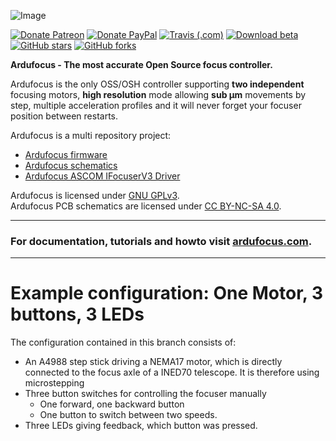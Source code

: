 ![Image](https://ardufocus.com/assets/images/layout/logo-github.png)

[![Donate Patreon](https://img.shields.io/badge/Donate-Patreon-blue.svg?style=for-the-badge)](https://www.patreon.com/join/jbrazio?)
[![Donate PayPal](https://img.shields.io/badge/Donate-Paypal-blue.svg?style=for-the-badge)](https://www.paypal.com/cgi-bin/webscr?cmd=_s-xclick&hosted_button_id=D5XZ7QFLP8LXE)
[![Travis (.com)](https://img.shields.io/travis/com/jbrazio/ardufocus.svg?style=for-the-badge)](https://travis-ci.com/jbrazio/ardufocus)
[![Download beta](https://img.shields.io/github/release-pre/jbrazio/ardufocus.svg?style=for-the-badge)](https://github.com/jbrazio/ardufocus/archive/master.zip)
[![GitHub stars](https://img.shields.io/github/stars/jbrazio/ardufocus.svg?style=for-the-badge)](https://github.com/jbrazio/ardufocus/stargazers)
[![GitHub forks](https://img.shields.io/github/forks/jbrazio/ardufocus.svg?style=for-the-badge)](https://github.com/jbrazio/ardufocus/network)

**Ardufocus - The most accurate Open Source focus controller.**

Ardufocus is the only OSS/OSH controller supporting **two independent** focusing motors, **high resolution**
mode allowing **sub μm** movements by step, multiple acceleration profiles and it will never forget your
focuser position between restarts.

Ardufocus is a multi repository project:
- [Ardufocus firmware](https://github.com/jbrazio/ardufocus)
- [Ardufocus schematics](https://github.com/jbrazio/ardufocus-schematics)
- [Ardufocus ASCOM IFocuserV3 Driver](https://github.com/jbrazio/ardufocus-ascom)

Ardufocus is licensed under [GNU GPLv3](https://www.gnu.org/licenses/gpl-3.0.en.html). <br />
Ardufocus PCB schematics are licensed under [CC BY-NC-SA 4.0](https://creativecommons.org/licenses/by-nc-sa/4.0/).

----

### For documentation, tutorials and howto visit [ardufocus.com](https://ardufocus.com).

----

# Example configuration: One Motor, 3 buttons, 3 LEDs

The configuration contained in this branch consists of:
 * An A4988 step stick driving a NEMA17 motor, which is directly connected to the focus axle of a INED70 telescope. It is therefore using microstepping
 * Three button switches for controlling the focuser manually
    * One forward, one backward button
    * One button to switch between two speeds.
 * Three LEDs giving feedback, which button was pressed.

